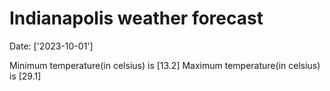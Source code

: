 # Indianapolis weather forecast 
Date: ['2023-10-01'] 

Minimum temperature(in celsius) is [13.2] 
Maximum temperature(in celsius) is [29.1]